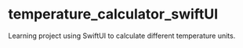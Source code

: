 # temperature_calculator_swiftUI
Learning project using SwiftUI to calculate different temperature units.
